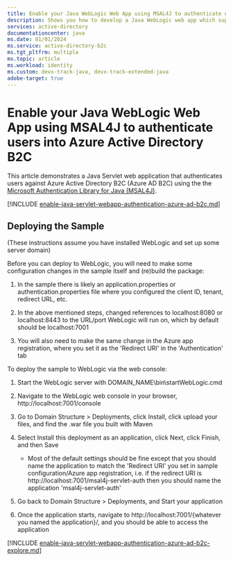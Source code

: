 ```yaml
---
title: Enable your Java WebLogic Web App using MSAL4J to authenticate users into Azure Active Directory B2C
description: Shows you how to develop a Java WebLogic web app which supports sign-in by Azure Active Directory B2C.
services: active-directory
documentationcenter: java
ms.date: 01/01/2024
ms.service: active-directory-b2c
ms.tgt_pltfrm: multiple
ms.topic: article
ms.workload: identity
ms.custom: devx-track-java, devx-track-extended-java
adobe-target: true
---
```


# Enable your Java WebLogic Web App using MSAL4J to authenticate users into Azure Active Directory B2C

This article demonstrates a Java Servlet web application that authenticates users against Azure Active Directory B2C (Azure AD B2C) using the the [Microsoft Authentication Library for Java (MSAL4J)](https://github.com/AzureAD/microsoft-authentication-library-for-java).

[!INCLUDE [enable-java-servlet-webapp-authentication-azure-ad-b2c.md](includes/enable-java-servlet-webapp-authentication-azure-ad-b2c.md)]


## Deploying the Sample

(These instructions assume you have installed WebLogic and set up some server domain)

Before you can deploy to WebLogic, you will need to make some configuration changes in the sample itself and (re)build the package:

1. In the sample there is likely an application.properties or authentication.properties file where you configured the client ID, tenant, redirect URL, etc.

1. In the above mentioned steps, changed references to localhost:8080 or localhost:8443 to the URL/port WebLogic will run on, which by default should be localhost:7001

1. You will also need to make the same change in the Azure app registration, where you set it as the 'Redirect URI' in the 'Authentication' tab

To deploy the sample to WebLogic via the web console:

1. Start the WebLogic server with DOMAIN_NAME\bin\startWebLogic.cmd

1. Navigate to the WebLogic web console in your browser, http://localhost:7001/console

1. Go to Domain Structure > Deployments, click Install, click upload your files, and find the .war file you built with Maven

1. Select Install this deployment as an application, click Next, click Finish, and then Save

    - Most of the default settings should be fine except that you should name the application to match the 'Redirect URI' you set in sample configuration/Azure app registration, i.e. if the redirect URI is http://localhost:7001/msal4j-servlet-auth then you should name the application 'msal4j-servlet-auth'
1. Go back to Domain Structure > Deployments, and Start your application

1. Once the application starts, navigate to http://localhost:7001/{whatever you named the application}/, and you should be able to access the application

[!INCLUDE [enable-java-servlet-webapp-authentication-azure-ad-b2c-explore.md](includes/enable-java-servlet-webapp-authentication-azure-ad-b2c-explore.md)]